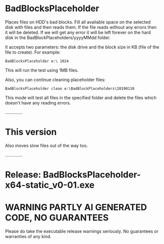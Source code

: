 # BadBlocksPlaceholder
Places files on HDD's bad blocks. Fill all available space on the selected disk with files and then reads them. 
If the file reads without any errors then it will be deleted. 
If we will get any error it will be left forever on the hard disk in the BadBlockPlaceholders/yyyyMMdd folder.

It accepts two parameters: the disk drive and the block size in KB (file of the file to create). For example:

    BadBlocksPlaceholder e:\ 1024

This will run the test using 1MB files.

Also, you can continue cleaning placeholder files:

    BadBlocksPlaceholder clean e:\BadBlockPlaceholders\20190110

This mode will test all files in the specified folder and delete the files which doesn't have any reading errors.


..............

# This version
Also moves slow files out of the way too.

..............

# Release: BadBlocksPlaceholder-x64-static_v0-01.exe
# WARNING PARTLY AI GENERATED CODE, NO GUARANTEES
Please do take the executable release warnings seriously.
No guarantees or warranties of any kind.
